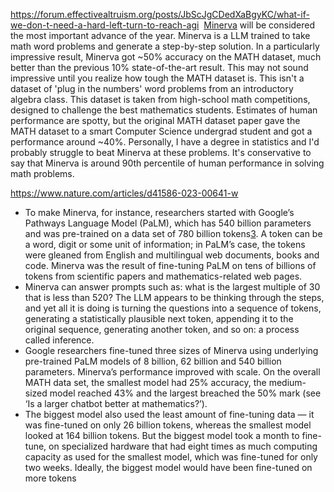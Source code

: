 
https://forum.effectivealtruism.org/posts/JbScJgCDedXaBgyKC/what-if-we-don-t-need-a-hard-left-turn-to-reach-agi
 [Minerva](https://twitter.com/matthewjbar/status/1542594514589581313?s=21&t=1t02xn9xyriXOte_d3RYyQ) will be considered the most important advance of the year. Minerva is a LLM trained to take math word problems and generate a step-by-step solution. In a particularly impressive result, Minerva got ~50% accuracy on the MATH dataset, much better than the previous 10% state-of-the-art result. This may not sound impressive until you realize how tough the MATH dataset is. This isn't a dataset of 'plug in the numbers' word problems from an introductory algebra class. This dataset is taken from high-school math competitions, designed to challenge the best mathematics students. Estimates of human performance are spotty, but the original MATH dataset paper gave the MATH dataset to a smart Computer Science undergrad student and got a performance around ~40%. Personally, I have a degree in statistics and I'd probably struggle to beat Minerva at these problems. It's conservative to say that Minerva is around 90th percentile of human performance in solving math problems.

https://www.nature.com/articles/d41586-023-00641-w
- To make Minerva, for instance, researchers started with Google’s Pathways Language Model (PaLM), which has 540 billion parameters and was pre-trained on a data set of 780 billion tokens[3](https://www.nature.com/articles/d41586-023-00641-w#ref-CR3). A token can be a word, digit or some unit of information; in PaLM’s case, the tokens were gleaned from English and multilingual web documents, books and code. Minerva was the result of fine-tuning PaLM on tens of billions of tokens from scientific papers and mathematics-related web pages.
- Minerva can answer prompts such as: what is the largest multiple of 30 that is less than 520? The LLM appears to be thinking through the steps, and yet all it is doing is turning the questions into a sequence of tokens, generating a statistically plausible next token, appending it to the original sequence, generating another token, and so on: a process called inference.
- Google researchers fine-tuned three sizes of Minerva using underlying pre-trained PaLM models of 8 billion, 62 billion and 540 billion parameters. Minerva’s performance improved with scale. On the overall MATH data set, the smallest model had 25% accuracy, the medium-sized model reached 43% and the largest breached the 50% mark (see ‘Is a larger chatbot better at mathematics?’).
- The biggest model also used the least amount of fine-tuning data — it was fine-tuned on only 26 billion tokens, whereas the smallest model looked at 164 billion tokens. But the biggest model took a month to fine-tune, on specialized hardware that had eight times as much computing capacity as used for the smallest model, which was fine-tuned for only two weeks. Ideally, the biggest model would have been fine-tuned on more tokens